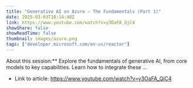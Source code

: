 ```yaml
---
title: "Generative AI on Azure – The Fundamentals (Part 1)"
date: 2025-03-03T18:14:48Z
link: https://www.youtube.com/watch?v=y3OaFA_QjC4
showShare: false
showReadTime: false
thumbnail: images/azure.png
tags: ["developer.microsoft.com/en-us/reactor"]
---
```

About this session:** Explore the fundamentals of generative AI, from core models to key capabilities. Learn how to integrate these ...

- Link to article: https://www.youtube.com/watch?v=y3OaFA_QjC4